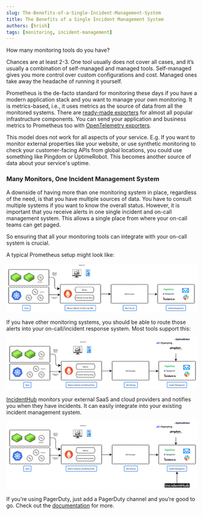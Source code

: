 ```yaml
---
slug: The-Benefits-of-a-Single-Incident-Management-System
title: The Benefits of a Single Incident Management System
authors: [hrish]
tags: [monitoring, incident-management]
---
```


How many monitoring tools do you have?

Chances are at least 2-3. One tool usually does not cover all cases, and it’s usually a combination of self-managed and managed tools. 
Self-managed gives you more control over custom configurations and cost. Managed ones take away the headache of running it yourself.

Prometheus is the de-facto standard for monitoring these days if you have a modern application stack and you want to manage your own
 monitoring. It is metrics-based, i.e., it uses metrics as the source of data from all the monitored systems. There are 
 [ready-made exporters](https://prometheus.io/docs/instrumenting/exporters/) for almost all popular infrastructure components. 
 You can send your application and business metrics to Prometheus too with 
 [OpenTelemetry exporters](https://opentelemetry.io/docs/specs/otel/metrics/sdk_exporters/prometheus/).

This model does not work for all aspects of your service. E.g. If you want to monitor external properties like your website, or use synthetic
 monitoring to check your customer-facing APIs from global locations, you could use something like Pingdom or UptimeRobot. This becomes another source of 
 data about your service's uptime.

### Many Monitors, One Incident Management System
A downside of having more than one monitoring system in place, regardless of the need, is that you have multiple sources of data. You have to
 consult multiple systems if you want to know the overall status. However, it is important that you receive alerts in one single incident and 
 on-call management system. This allows a single place from where your on-call teams can get paged.

So ensuring that all your monitoring tools can integrate with your on-call system is crucial.

A typical Prometheus setup might look like:

![Monitoring setup](/img/unified-monitoring-1.png)

If you have other monitoring systems, you should be able to route those alerts into your on-call/incident response system. Most tools support this:

![Monitoring setup](/img/unified-monitoring-2.png)

[IncidentHub](https://incidenthub.cloud/) monitors your external SaaS and cloud providers and notifies you when they have incidents. 
It can easily integrate into your existing incident management system.

![Monitoring setup](/img/unified-monitoring-3.png)

If you’re using PagerDuty, just add a PagerDuty channel and you’re good to go. Check out the [documentation](https://docs.incidenthub.cloud/channels) for more.
